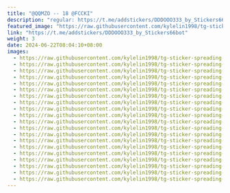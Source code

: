 ```yaml
---
title: "@QQMZO -- 18 @FCCKI"
description: "regular: https://t.me/addstickers/DDDOOO333_by_Stickers66bot"
featured_image: "https://raw.githubusercontent.com/kylelin1998/tg-sticker-spreading-worldwide-images/main/img/e26b20b7-2c9f-43ae-b6c2-ff05d192776f.jpg"
link: "https://t.me/addstickers/DDDOOO333_by_Stickers66bot"
weight: 3
date: 2024-06-22T08:04:10+08:00
images:
  - https://raw.githubusercontent.com/kylelin1998/tg-sticker-spreading-worldwide-images/main/img/e26b20b7-2c9f-43ae-b6c2-ff05d192776f.jpg
  - https://raw.githubusercontent.com/kylelin1998/tg-sticker-spreading-worldwide-images/main/img/98e10313-318f-4d3a-89b3-0630f74dce86.jpg
  - https://raw.githubusercontent.com/kylelin1998/tg-sticker-spreading-worldwide-images/main/img/0a4cb786-5c37-44a5-99ab-349f160d939e.jpg
  - https://raw.githubusercontent.com/kylelin1998/tg-sticker-spreading-worldwide-images/main/img/f8ced458-f2f4-403a-865e-63e1db2e3154.jpg
  - https://raw.githubusercontent.com/kylelin1998/tg-sticker-spreading-worldwide-images/main/img/6161df6b-0365-4c40-b1f8-bf287c089119.jpg
  - https://raw.githubusercontent.com/kylelin1998/tg-sticker-spreading-worldwide-images/main/img/28363d29-30de-4c75-a8df-e05ad0bf7838.jpg
  - https://raw.githubusercontent.com/kylelin1998/tg-sticker-spreading-worldwide-images/main/img/2c34caab-6311-4eba-ae31-3625344be09b.jpg
  - https://raw.githubusercontent.com/kylelin1998/tg-sticker-spreading-worldwide-images/main/img/6cb41895-a8b3-4af6-9862-870da1f1521e.jpg
  - https://raw.githubusercontent.com/kylelin1998/tg-sticker-spreading-worldwide-images/main/img/2ec3db49-af40-4ead-b47a-cb7c4b661190.jpg
  - https://raw.githubusercontent.com/kylelin1998/tg-sticker-spreading-worldwide-images/main/img/a19704a7-3c70-4585-88d9-7f895091bbe8.jpg
  - https://raw.githubusercontent.com/kylelin1998/tg-sticker-spreading-worldwide-images/main/img/85cbbe3c-e1f4-4eb5-a996-1f31644d7b37.jpg
  - https://raw.githubusercontent.com/kylelin1998/tg-sticker-spreading-worldwide-images/main/img/764f3699-97ef-460a-a960-b8834a6fddb3.jpg
  - https://raw.githubusercontent.com/kylelin1998/tg-sticker-spreading-worldwide-images/main/img/e9cf011e-7c7a-4415-961c-03b5616ee264.jpg
  - https://raw.githubusercontent.com/kylelin1998/tg-sticker-spreading-worldwide-images/main/img/5f514b34-9a51-4f6d-b9e6-320d281f0a66.jpg
  - https://raw.githubusercontent.com/kylelin1998/tg-sticker-spreading-worldwide-images/main/img/ef0d4847-ff6e-49c9-8dca-ac4f72590246.jpg
  - https://raw.githubusercontent.com/kylelin1998/tg-sticker-spreading-worldwide-images/main/img/965197fe-c44b-4c09-9eef-d73b15d55db3.jpg
  - https://raw.githubusercontent.com/kylelin1998/tg-sticker-spreading-worldwide-images/main/img/1a0c40c8-b11e-4c29-933f-b73048dbdd14.jpg
  - https://raw.githubusercontent.com/kylelin1998/tg-sticker-spreading-worldwide-images/main/img/f2ea203b-9aad-4ceb-bae8-2739ec3ff15b.jpg
  - https://raw.githubusercontent.com/kylelin1998/tg-sticker-spreading-worldwide-images/main/img/d21d86ab-cc42-4089-9f0b-f3a805160feb.jpg
  - https://raw.githubusercontent.com/kylelin1998/tg-sticker-spreading-worldwide-images/main/img/dfcd4c94-829c-497d-b164-ab837f7dea36.jpg
---
```


